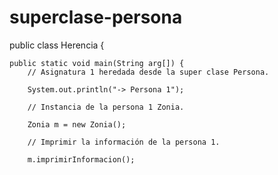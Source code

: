 # superclase-persona
public class Herencia { 
 
    public static void main(String arg[]) { 
        // Asignatura 1 heredada desde la super clase Persona. 
 
        System.out.println("-> Persona 1"); 
 
        // Instancia de la persona 1 Zonia. 
 
        Zonia m = new Zonia(); 
 
        // Imprimir la información de la persona 1. 
 
        m.imprimirInformacion(); 
